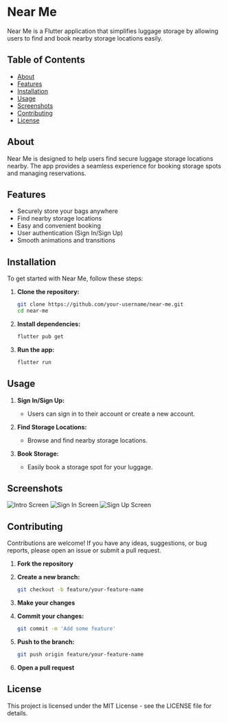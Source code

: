 # Near Me

Near Me is a Flutter application that simplifies luggage storage by allowing users to find and book nearby storage locations easily.

## Table of Contents

- [About](#about)
- [Features](#features)
- [Installation](#installation)
- [Usage](#usage)
- [Screenshots](#screenshots)
- [Contributing](#contributing)
- [License](#license)

## About

Near Me is designed to help users find secure luggage storage locations nearby. The app provides a seamless experience for booking storage spots and managing reservations.

## Features

- Securely store your bags anywhere
- Find nearby storage locations
- Easy and convenient booking
- User authentication (Sign In/Sign Up)
- Smooth animations and transitions

## Installation

To get started with Near Me, follow these steps:

1. **Clone the repository:**

    ```bash
    git clone https://github.com/your-username/near-me.git
    cd near-me
    ```

2. **Install dependencies:**

    ```bash
    flutter pub get
    ```

3. **Run the app:**

    ```bash
    flutter run
    ```

## Usage

1. **Sign In/Sign Up:**
   - Users can sign in to their account or create a new account.
   
2. **Find Storage Locations:**
   - Browse and find nearby storage locations.

3. **Book Storage:**
   - Easily book a storage spot for your luggage.

## Screenshots

![Intro Screen](screenshots/intro_screen.png)
![Sign In Screen](screenshots/sign_in_screen.png)
![Sign Up Screen](screenshots/sign_up_screen.png)

## Contributing

Contributions are welcome! If you have any ideas, suggestions, or bug reports, please open an issue or submit a pull request.

1. **Fork the repository**
2. **Create a new branch:**

    ```bash
    git checkout -b feature/your-feature-name
    ```

3. **Make your changes**
4. **Commit your changes:**

    ```bash
    git commit -m 'Add some feature'
    ```

5. **Push to the branch:**

    ```bash
    git push origin feature/your-feature-name
    ```

6. **Open a pull request**

## License

This project is licensed under the MIT License - see the LICENSE file for details.
